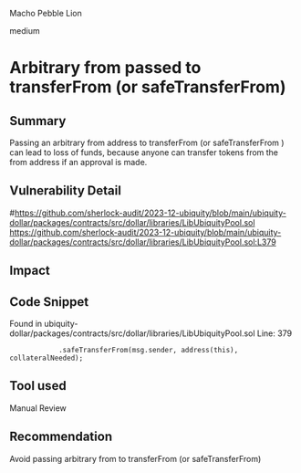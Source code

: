 Macho Pebble Lion

medium

# Arbitrary from passed to transferFrom (or safeTransferFrom)

## Summary

Passing an arbitrary from address to transferFrom (or safeTransferFrom ) can lead to loss of funds, because anyone can transfer tokens from the from address if an approval is made.

## Vulnerability Detail
 #https://github.com/sherlock-audit/2023-12-ubiquity/blob/main/ubiquity-dollar/packages/contracts/src/dollar/libraries/LibUbiquityPool.sol
https://github.com/sherlock-audit/2023-12-ubiquity/blob/main/ubiquity-dollar/packages/contracts/src/dollar/libraries/LibUbiquityPool.sol:L379


## Impact

## Code Snippet

Found in ubiquity-dollar/packages/contracts/src/dollar/libraries/LibUbiquityPool.sol Line: 379
```solidity
            .safeTransferFrom(msg.sender, address(this), collateralNeeded);
```

## Tool used

Manual Review

## Recommendation

Avoid passing arbitrary from to transferFrom (or safeTransferFrom)
